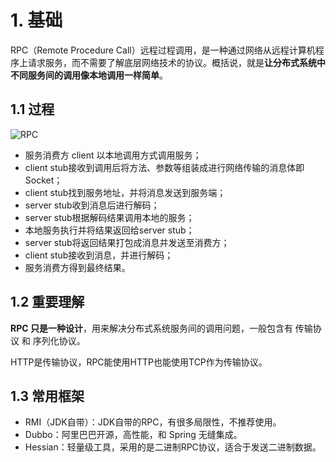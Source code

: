 # 1. 基础
RPC（Remote Procedure Call）远程过程调用，是一种通过网络从远程计算机程序上请求服务，而不需要了解底层网络技术的协议。概括说，就是**让分布式系统中不同服务间的调用像本地调用一样简单**。

## 1.1 过程
![RPC](8BDC2076028F4E5CA645E0A2F84C04D5)
 
- 服务消费方 client 以本地调用方式调用服务；
- client stub接收到调用后将方法、参数等组装成进行网络传输的消息体即Socket；
- client stub找到服务地址，并将消息发送到服务端；
- server stub收到消息后进行解码；
- server stub根据解码结果调用本地的服务；
- 本地服务执行并将结果返回给server stub；
- server stub将返回结果打包成消息并发送至消费方；
- client stub接收到消息，并进行解码；
- 服务消费方得到最终结果。


## 1.2 重要理解

**RPC 只是一种设计**，用来解决分布式系统服务间的调用问题，一般包含有 传输协议 和 序列化协议。

HTTP是传输协议，RPC能使用HTTP也能使用TCP作为传输协议。

## 1.3 常用框架

- RMI（JDK自带）：JDK自带的RPC，有很多局限性，不推荐使用。
- Dubbo：阿里巴巴开源，高性能，和 Spring 无缝集成。
- Hessian：轻量级工具，采用的是二进制RPC协议，适合于发送二进制数据。


